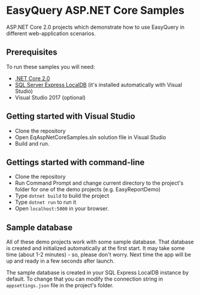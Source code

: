 # EasyQuery ASP.NET Core Samples
ASP.NET Core 2.0 projects which demonstrate how to use EasyQuery in different web-application scenarios.

## Prerequisites
To run these samples you will need:
 * [.NET Core 2.0](https://www.microsoft.com/net/core)
 * [SQL Server Express LocalDB](https://www.microsoft.com/en-us/sql-server/sql-server-editions-express) (it's installed automatically with Visual Studio)
 * Visual Studio 2017 (optional)
 

## Getting started with Visual Studio 
 * Clone the repository
 * Open EqAspNetCoreSamples.sln solution file in Visual Studio
 * Build and run.
 
 
## Gettings started with command-line
 * Clone the repository
 * Run Command Prompt and change current directory to the project's folder for one of the demo projects (e.g. EasyReportDemo)
 * Type `dotnet build` to build the project
 * Type `dotnet run` to run it
 * Open `localhost:5000` in your browser.

 
 
## Sample database
All of these demo projects work with some sample database. That database is created and initialized automatically at the first start. It may take some time (about 1-2 minutes) - so, please don't worry. Next time the app will be up and ready in a few seconds after launch.

The sample database is created in your SQL Express LocalDB instance by default. To change that you can modify the connection string in `appsettings.json` file in the project's folder.
 
